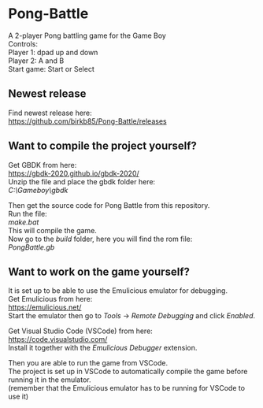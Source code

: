 # Pong-Battle
A 2-player Pong battling game for the Game Boy<br/>
Controls:<br/>
Player 1: dpad up and down<br/>
Player 2: A and B<br/>
Start game: Start or Select<br/>

## Newest release
Find newest release here:<br/>
https://github.com/birkb85/Pong-Battle/releases<br/>

## Want to compile the project yourself?
Get GBDK from here:<br/>
https://gbdk-2020.github.io/gbdk-2020/<br/>
Unzip the file and place the gbdk folder here:<br/>
*C:\Gameboy\gbdk*<br/>

Then get the source code for Pong Battle from this repository.<br/>
Run the file:<br/>
*make.bat*<br/>
This will compile the game.<br/>
Now go to the *build* folder, here you will find the rom file:<br/>
*PongBattle.gb*<br/>

## Want to work on the game yourself?
It is set up to be able to use the Emulicious emulator for debugging.<br/>
Get Emulicious from here:<br/>
https://emulicious.net/<br/>
Start the emulator then go to *Tools* -> *Remote Debugging* and click *Enabled*.<br/>

Get Visual Studio Code (VSCode) from here:<br/>
https://code.visualstudio.com/<br/>
Install it together with the *Emulicious Debugger* extension.<br/>

Then you are able to run the game from VSCode.<br/>
The project is set up in VSCode to automatically compile the game before running it in the emulator.<br/>
(remember that the Emulicious emulator has to be running for VSCode to use it)<br/>
